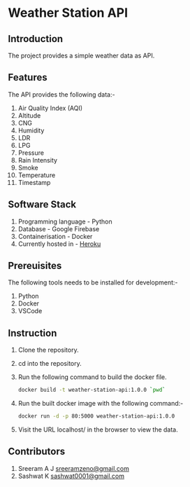 # Weather Station API

## Introduction

The project provides a simple weather data as API.

## Features

The API provides the following data:-

1. Air Quality Index (AQI)
2. Altitude
3. CNG
4. Humidity
5. LDR
6. LPG
7. Pressure
8. Rain Intensity
9. Smoke
10. Temperature
11. Timestamp

## Software Stack

1. Programming language - Python
2. Database - Google Firebase
3. Containerisation - Docker
4. Currently hosted in - [Heroku](https://firebase-data-api.herokuapp.com/)

## Prereuisites

The following tools needs to be installed for development:-

1. Python
2. Docker
3. VSCode

## Instruction

1. Clone the repository.
2. cd into the repository.
3. Run the following command to build the docker file.

   ```bash
   docker build -t weather-station-api:1.0.0 `pwd`
   ```

4. Run the built docker image with the following command:-

   ```bash
   docker run -d -p 80:5000 weather-station-api:1.0.0
   ```

5. Visit the URL localhost/ in the browser to view the data.

## Contributors

1. Sreeram A J <sreeramzeno@gmail.com>
2. Sashwat K <sashwat0001@gmail.com>
